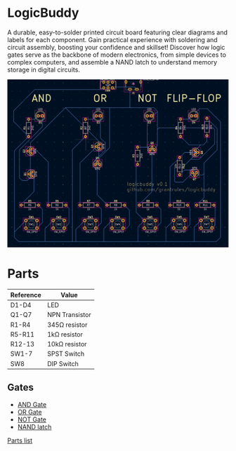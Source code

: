 # LogicBuddy

A durable, easy-to-solder printed circuit board featuring clear diagrams and labels for each component. Gain practical experience with soldering and circuit assembly, boosting your confidence and skillset! Discover how logic gates serve as the backbone of modern electronics, from simple devices to complex computers, and assemble a NAND latch to understand memory storage in digital circuits.

![circuit board](https://github.com/grantrules/logicbuddy/blob/main/images/circuitboard.png?raw=true)

# Parts

| Reference | Value |
| --- | --- |
| D1-D4 | LED |
| Q1-Q7 | NPN Transistor |
| R1-R4 | 345Ω resistor |
| R5-R11 | 1kΩ resistor |
| R12-13 | 10kΩ resistor |
| SW1-7 | SPST Switch |
| SW8 | DIP Switch |

## Gates

* [AND Gate](https://www.falstad.com/circuit/circuitjs.html?ctz=CQAgjCAMB0l3BWcMBMcUHYMGZIA4UA2ATmIxAUgpABZsKBTAWjDACgA3W7FcY3urzA0aUMTSpIq06AjYAXECjx5wYXtmyE1vKhBgISdCXgyEMkFAhTEo0QggwoaYYpBoYaxBGFVg4IAAmDABmAIYArgA28gpKKuBmIJraYEl6doZkGMTY1jQIZG6qMA54WuZg2MQE+DnIVMHh0bEAzkr4Sk5dvJi6YuFRrQxs7cqqfcnWPWJUg8NsAE4dExIzztIgbnBL8atUeb1rVNuQbIHJeKKEoikgN0pBoZExTFEMgbvYV-eigr9iXBnADuSmcOj2EJByS0ALuxG00Lu6lUyMI0jYoOR-G4Qhx0JQ4NYvU6GygmPW3UmZIJCTQEwSaURFP+40hbNpDK5M057NJCQJ-ImpO6vLJbPp5Kx0zJhx5LJ4kJoDw5LJVCWVomEomhmvAIlx+p1Ct4D3+2vJQA)
* [OR Gate](https://www.falstad.com/circuit/circuitjs.html?ctz=CQAgjCAMB0l3BWcMBMcUHYMGZIA4UA2ATmIxAUgpABZsKBTAWjDACgA3W7FcY3urzA0aUMTSpIq06AjYAXECjx5wYXtmyE1vKhCY1ZNPBmU1CNBCTB5RqGxIvFbx9WCRg4IACYMAZgCGAK4ANvIKSirgGNqa2mAxYvqGCMamthYIxJAJ2va2kE62mOqkQl6+gaHhAM5K+EqmjbyYuuAggSE1DGx1yqqtINgILU16HQFdPQBO9QMSzUoLVNlwbLP9S1TDLcsgq5Bs3kO2IBZDWmeivJXBYUwhDN7rJ6LngldiuIcA7kooolYLSiQKgbD+cU+kOIeXBF3i-CGhFUYERv3+gPUcy2YL+g3xTQB0jhH02ZKi6PJAyig0pNJpDU2lMZDIGYzhZIWZIa6J2OL5tJJPEiqnM1wpJPOmzF4BEuNo52Eog+SvlH3ewtVvMu6lUWhRynl+r4GmR4ENvLNqIEmrRcOhsVOMKNTsdgMIxIhpzAHvh4F9dIGLJRiUOQA)
* [NOT Gate](https://www.falstad.com/circuit/circuitjs.html?ctz=CQAgjCAMB0l3BWcMBMcUHYMGZIA4UA2ATmIxAUgpABZsKBTAWjDACgA3WmvEFGqjR7hiKKOIHUq06AjYAXPhjFhCVbAhVrxEFrOJ4ENDHmIIyxbMQgwwojRkJgTKFKQSFeYOCAAmDADMAQwBXABt5NgBnEA0xbDRuXgTpcBBgsKiGNgAnJXjEuNjEqm84Nl9YzXAhWlUamj4-QNCIpjCGX1yqlVqiwkb1coB3OsIGsb5JSDZRmnr+QWFFqFmekAGkjcG1oV5NvZExGdGi53GilA9V0+qr8cP7m62Vx+uTrbsxHlLRZ5+jrQ8OoSrtgcUlslQaNMAUqLDwNoZkA)
* [NAND latch](http://www.falstad.com/circuit/circuitjs.html?ctz=CQAgjCAMB0l3BWcMBMcUHYMGZIA4UA2ATmIxAUgpABZsKBTAWjDACgA3WmvEQm7rxaEoomlSRUp0BGwDuIbNhHiqNYirhQ2AF3AYRYESnHgRVCExrRsxbBgR5CkDGXV0osHNjyuENQjwfNAwBMC0AEwYAMwBDAFcAGx1dfREmfhATKgyBC08EQiKaGgQwPBoDSCNyGH44bBMUIOJIFGIPcKoouKSUgCdFSAEmPCpsBBQQUalkODZB1imjNLNRLsgF8DAp3NW9i3g2AGdt3cyeacz8uMTjhhOztcuVm9i7h4VlISXFNGnfpsvv8WDtaD8wUDwQCwZcDvJoXsXuYEdk-llTICtr8xqtXnN5osDFcBGjZhtNoMSj8RD4RviJpsIooKgDaf8qFMeglkgicZyMFNcVDMEKBbthajTFZeM0hJcRXh5bKlejFbxGhjxlMoY1ZmTtAo0b9qU8oaaLi9IVKcrjRdNJUbBQ7xsMXYbFJN3d93brAjCpj6Zh6g7jTcHzXCw3DXmwgA)

[Parts list](https://docs.google.com/spreadsheets/d/e/2PACX-1vQcbd3u2FSdjSrrMugmj8Pl3sIFiQrY80xA-rvQpsKqJZOuXIbTLq43Xqpactsh0kT7ian0Zf0PcqA9/pubhtml)
